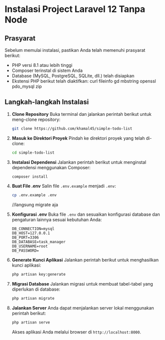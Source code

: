 # Instalasi Project Laravel 12 Tanpa Node

## Prasyarat

Sebelum memulai instalasi, pastikan Anda telah memenuhi prasyarat berikut:

-   PHP versi 8.1 atau lebih tinggi
-   Composer terinstal di sistem Anda
-   Database (MySQL, PostgreSQL, SQLite, dll.) telah disiapkan
-   Ekstensi PHP berikut telah diaktifkan:
    curl
    fileinfo
    gd
    mbstring
    openssl
    pdo_mysql
    zip

## Langkah-langkah Instalasi

1. **Clone Repository**
   Buka terminal dan jalankan perintah berikut untuk meng-clone repository:
    ```bash
    git clone https://github.com/khamal45/simple-todo-list
    ```
2. **Masuk ke Direktori Proyek**
   Pindah ke direktori proyek yang telah di-clone:
    ```bash
    cd simple-todo-list
    ```
3. **Instalasi Dependensi**
   Jalankan perintah berikut untuk menginstal dependensi menggunakan Composer:
    ```bash
    composer install
    ```
4. **Buat File .env**
   Salin file `.env.example` menjadi `.env`:
    ```bash
    cp .env.example .env
    ```
    //langsung migrate aja
5. **Konfigurasi .env**
   Buka file `.env` dan sesuaikan konfigurasi database dan pengaturan lainnya sesuai kebutuhan Anda:
    ```plaintext
    DB_CONNECTION=mysql
    DB_HOST=127.0.0.1
    DB_PORT=3306
    DB_DATABASE=task_manager
    DB_USERNAME=root
    DB_PASSWORD=
    ```
6. **Generate Kunci Aplikasi**
   Jalankan perintah berikut untuk menghasilkan kunci aplikasi:
    ```bash
    php artisan key:generate
    ```
7. **Migrasi Database**
   Jalankan migrasi untuk membuat tabel-tabel yang diperlukan di database:

    ```bash
    php artisan migrate
    ```

8. **Jalankan Server**
   Anda dapat menjalankan server lokal menggunakan perintah berikut:
    ```bash
    php artisan serve
    ```
    Akses aplikasi Anda melalui browser di `http://localhost:8000`.
